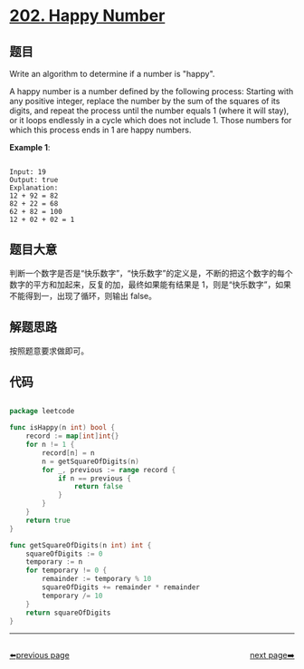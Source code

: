# [202. Happy Number](https://leetcode.com/problems/happy-number/)

## 题目

Write an algorithm to determine if a number is "happy".

A happy number is a number defined by the following process: Starting with any positive integer, replace the number by the sum of the squares of its digits, and repeat the process until the number equals 1 (where it will stay), or it loops endlessly in a cycle which does not include 1. Those numbers for which this process ends in 1 are happy numbers.

**Example 1**:

```

Input: 19
Output: true
Explanation: 
12 + 92 = 82
82 + 22 = 68
62 + 82 = 100
12 + 02 + 02 = 1

```

## 题目大意

判断一个数字是否是“快乐数字”，“快乐数字”的定义是，不断的把这个数字的每个数字的平方和加起来，反复的加，最终如果能有结果是 1，则是“快乐数字”，如果不能得到一，出现了循环，则输出 false。

## 解题思路

按照题意要求做即可。



## 代码

```go

package leetcode

func isHappy(n int) bool {
	record := map[int]int{}
	for n != 1 {
		record[n] = n
		n = getSquareOfDigits(n)
		for _, previous := range record {
			if n == previous {
				return false
			}
		}
	}
	return true
}

func getSquareOfDigits(n int) int {
	squareOfDigits := 0
	temporary := n
	for temporary != 0 {
		remainder := temporary % 10
		squareOfDigits += remainder * remainder
		temporary /= 10
	}
	return squareOfDigits
}

```



----------------------------------------------
<div style="display: flex;justify-content: space-between;align-items: center;">
<p><a href="https://books.halfrost.com/leetcode/ChapterFour/0200~0299/0201.Bitwise-AND-of-Numbers-Range/">⬅️previous page</a></p>
<p><a href="https://books.halfrost.com/leetcode/ChapterFour/0200~0299/0203.Remove-Linked-List-Elements/">next page➡️</a></p>
</div>
